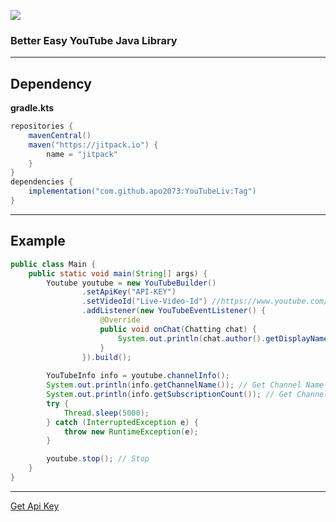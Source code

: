 [![](https://jitpack.io/v/apo2073/YouTubeLiv.svg)](https://jitpack.io/#apo2073/YouTubeLiv)

### __Better Easy YouTube Java Library__

---

## Dependency
**gradle.kts**
```gradle
repositories {
    mavenCentral()
    maven("https://jitpack.io") {
        name = "jitpack"
    }
}	
dependencies {
    implementation("com.github.apo2073:YouTubeLiv:Tag")
}
```

---

## Example
```java
public class Main {
    public static void main(String[] args) {
        Youtube youtube = new YouTubeBuilder()
                .setApiKey("API-KEY")
                .setVideoId("Live-Video-Id") //https://www.youtube.com/watch?v=(here)
                .addListener(new YouTubeEventListener() {
                    @Override
                    public void onChat(Chatting chat) {
                        System.out.println(chat.author().getDisplayName()+": "+chat.getMessage());
                    }
                }).build();
        
        YouTubeInfo info = youtube.channelInfo();
        System.out.println(info.getChannelName()); // Get Channel Name
        System.out.println(info.getSubscriptionCount()); // Get Channel Subscription Count
        try {
            Thread.sleep(5000);
        } catch (InterruptedException e) {
            throw new RuntimeException(e);
        }

        youtube.stop(); // Stop
    }
}
```
---

[Get Api Key](https://console.cloud.google.com/apis/library/youtube.googleapis.com?hl=ko&inv=1&invt=Abjeiw&project=just-landing-330610) 
